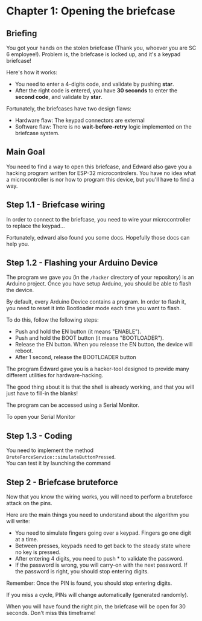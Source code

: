 # Chapter 1: Opening the briefcase

## Briefing

You got your hands on the stolen briefcase (Thank you, whoever you are SC 6 employee!).
Problem is, the briefcase is locked up, and it's a keypad briefcase!

Here's how it works:
 * You need to enter a 4-digits code, and validate by pushing **star**.
 * After the right code is entered, you have **30 seconds** to enter the **second code**, and validate by **star**.

Fortunately, the briefcases have two design flaws:
 * Hardware flaw: The keypad connectors are external
 * Software flaw: There is no **wait-before-retry** logic implemented on the briefcase system.

## Main Goal

You need to find a way to open this briefcase, and Edward also gave you a hacking program written for ESP-32 microcontrolers.
You have no idea what a microcontroller is nor how to program this device, but you'll have to find a way.

## Step 1.1 - Briefcase wiring

In order to connect to the briefcase, you need to wire your microcontroller to replace the keypad...

Fortunately, edward also found you some docs. Hopefully those docs can help you.




## Step 1.2 - Flashing your Arduino Device

The program we gave you (in the `/hacker` directory of your repository) is an Arduino project.
Once you have setup Arduino, you should be able to flash the device.

By default, every Arduino Device contains a program. In order to flash it, you need to reset it into Bootloader mode each time you want to flash.

To do this, follow the following steps:
 * Push and hold the EN button (it means "ENABLE").
 * Push and hold the BOOT button (it means "BOOTLOADER").
 * Release the EN button. When you release the EN button, the device will reboot.
 * After 1 second, release the BOOTLOADER button

The program Edward gave you is a hacker-tool designed to provide many different utilities for hardware-hacking.

The good thing about it is that the shell is already working, and that you will just have to fill-in the blanks!

The program can be accessed using a Serial Monitor.

To open your Serial Monitor


## Step 1.3 - Coding

You need to implement the method `BruteForceService::simulateButtonPressed`.  
You can test it by launching the command

## Step 2 - Briefcase bruteforce

Now that you know the wiring works, you will need to perform a bruteforce attack on the pins.

Here are the main things you need to understand about the algorithm you will write:
 * You need to simulate fingers going over a keypad. Fingers go one digit at a time.
 * Between presses, keypads need to get back to the steady state where no key is pressed.
 * After entering 4 digits, you need to push * to validate the password.
 * If the password is wrong, you will carry-on with the next password. If the password is right, you should stop entering digits.

Remember: Once the PIN is found, you should stop entering digits.

If you miss a cycle, PINs will change automatically (generated randomly).

When you will have found the right pin, the briefcase will be open for 30 seconds. Don't miss this timeframe!
